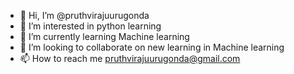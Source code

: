 - 👋 Hi, I’m @pruthvirajuurugonda
- 👀 I’m interested in python learning
- 🌱 I’m currently learning Machine learning
- 💞️ I’m looking to collaborate on new learning in Machine learning
- 📫 How to reach me pruthvirajuurugonda@gmail.com

<!---
pruthvirajuurugonda/pruthvirajuurugonda is a ✨ special ✨ repository because its `README.md` (this file) appears on your GitHub profile.
You can click the Preview link to take a look at your changes.
--->
